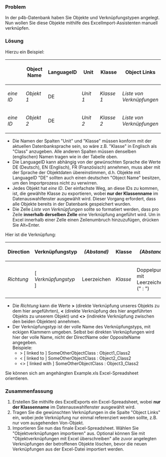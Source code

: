 

### Problem

In der p4b-Datenbank haben Sie Objekte und Verknüpfungstypen angelegt.
Nun wollen Sie diese Objekte mithilfe des ExcelImport-Assistenten
manuell verknüpfen.

### Lösung

Hierzu ein Beispiel:

<table style="width:100%;">
<colgroup>
<col style="width: 16%" />
<col style="width: 16%" />
<col style="width: 16%" />
<col style="width: 16%" />
<col style="width: 16%" />
<col style="width: 16%" />
</colgroup>
<thead>
<tr class="header">
<th><p> </p></th>
<th><p>Object Name</p></th>
<th><p>LanguageID</p></th>
<th><p>Unit</p></th>
<th><p>Klasse</p></th>
<th><p>Object Links</p></th>
</tr>
</thead>
<tbody>
<tr class="odd">
<td><p><em>eine ID</em></p></td>
<td><p><em>Objekt 1</em></p></td>
<td><p>DE</p></td>
<td><p><em>Unit 1</em></p></td>
<td><p><em>Klasse 1</em></p></td>
<td><p><em>Liste von Verknüpfungen</em></p></td>
</tr>
<tr class="even">
<td><p><em>eine ID</em></p></td>
<td><p><em>Objekt 2</em></p></td>
<td><p>DE</p></td>
<td><p><em>Unit 2</em></p></td>
<td><p><em>Klasse 2</em></p></td>
<td><p><em>Liste von Verknüpfungen</em></p></td>
</tr>
</tbody>
</table>

-   Die Namen der Spalten "Unit" und "Klasse" müssen konform mit der
    aktuellen <span class="underline">Datenbank</span>sprache sein, so
    wäre z.B. "Klasse" in Englisch als "Class" anzugeben. Alle anderen
    Spalten müssen denselben (englischen) Namen tragen wie in der
    Tabelle oben.
-   Die LanguageID kann abhängig von der gewünschten Sprache die Werte
    DE (Deutsch), EN (Englisch), FR (Französisch) annehmen, muss aber
    mit der Sprache der Objektdaten übereinstimmen, d.h. Objekte mit
    LanguageID "DE" sollten auch einen deutschen "Object Name" besitzen,
    um den Importprozess nicht zu verwirren.
-   Jedes Objekt hat *eine ID*. Der einfachste Weg, an diese IDs zu
    kommen, ist, die gewählte Klasse zu exportieren, wobei **nur der
    Klassenname** im <span class="underline">Datenauswahlfenster</span>
    ausgewählt wird. Dieser Vorgang erfordert, dass alle Objekte bereits
    in der Datenbank gespeichert wurden.
-   Die Zelle *Liste von Verknüpfungen* sollte so formatiert werden,
    dass pro Zeile **innerhalb derselben Zelle** eine Verknüpfung
    angeführt wird. Um in Excel innerhalb einer Zelle einen
    Zeilenumbruch hinzuzufügen, drücken Sie Alt+Enter.

Hier ist die Verknüpfung:

<table style="width:100%;">
<colgroup>
<col style="width: 16%" />
<col style="width: 16%" />
<col style="width: 16%" />
<col style="width: 16%" />
<col style="width: 16%" />
<col style="width: 16%" />
</colgroup>
<thead>
<tr class="header">
<th><p>Direction</p></th>
<th><p>Verknüpfungstyp</p></th>
<th><p><em>(Abstand)</em></p></th>
<th><p>Klasse</p></th>
<th><p><em>(Abstand)</em></p></th>
<th><p>Objekt</p></th>
</tr>
</thead>
<tbody>
<tr class="odd">
<td><p><em>Richtung</em></p></td>
<td><p>[ <em>Verknüpfungstyp</em> ]</p></td>
<td><p>Leerzeichen</p></td>
<td><p><em>Klasse</em></p></td>
<td><p>Doppelpunkt mit Leerzeichen (&quot; : &quot;)</p></td>
<td><p><em>Objekt</em></p></td>
</tr>
</tbody>
</table>

-   Die *Richtung* kann die Werte **&gt;** (direkte Verknüpfung unseres
    Objekts zu dem hier angeführten), **&lt;** (direkte Verknüpfung des
    hier angeführten Objekts zu unserem Objekt) und **&lt;&gt;**
    (indirekte Verknüpfung zwischen den beiden Objekten) annehmen.
-   Der Verknüpfungstyp ist der volle Name des Verknüpfungstyps, mit
    eckigen Klammern umgeben. Selbst bei direkten Verknüpfungen wird
    hier der volle Name, nicht der DirectName oder OppositeName
    angegeben.  
    Beispiele:
    -   &gt; \[ linked to \] SomeOtherObjectClass : Object1\_Class2
    -   &lt; \[ linked to \] SomeOtherObjectClass : Object2\_Class2
    -   &lt;&gt; \[ linked with \] SomeOtherObjectClass :
        Object3\_Class2

Sie können sich am angehängten Example.xls Excel-Spreadsheet
orientieren.

### Zusammenfassung

1.  Erstellen Sie mithilfe des ExcelExports ein Excel-Spreadsheet,
    wobei **nur der Klassenname** im <span
    class="underline">Datenauswahlfenster</span> ausgewählt wird.
2.  Tragen Sie die gewünschten Verknüpfungen in die Spalte "Object
    Links" ein, wobei jede Verknüpfung nur einmal referenziert werden
    sollte, z.B. nur vom ausgehenden Von-Objekt.
3.  Importieren Sie nun das finale Excel-Spreadsheet. Wählen Sie
    "Objektverknüpfungen importieren" aus. Optional können Sie mit
    "Objektverknüpfungen mit Excel überschreiben" alle zuvor angelegten
    Verknüpfungen der betroffenen Objekte löschen, bevor die neuen
    Verknüpfungen aus der Excel-Datei importiert werden.

 
